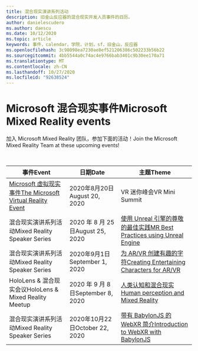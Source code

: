 ```yaml
---
title: 混合现实演讲系列活动
description: 旧金山反应器的混合现实开发人员事件的日历。
author: danielescudero
ms.author: daescu
ms.date: 10/12/2020
ms.topic: article
keywords: 事件，calendar，学院，计划，sf，旧金山，反应器
ms.openlocfilehash: 3c98098ea7230ae8ef521206386c502233b56b22
ms.sourcegitcommit: 4bb5544a0c74ac4e9766bab3401c9b30ee170a71
ms.translationtype: MT
ms.contentlocale: zh-CN
ms.lasthandoff: 10/27/2020
ms.locfileid: "92638524"
---
```

# <a name="microsoft-mixed-reality-events"></a><span data-ttu-id="ab8c3-104">Microsoft 混合现实事件</span><span class="sxs-lookup"><span data-stu-id="ab8c3-104">Microsoft Mixed Reality events</span></span>

<span data-ttu-id="ab8c3-105">加入 Microsoft Mixed Reality 团队，参加下面的活动！</span><span class="sxs-lookup"><span data-stu-id="ab8c3-105">Join the Microsoft Mixed Reality Team at these upcoming events!</span></span>

<br>

|<span data-ttu-id="ab8c3-106">事件</span><span class="sxs-lookup"><span data-stu-id="ab8c3-106">Event</span></span>|<span data-ttu-id="ab8c3-107">日期</span><span class="sxs-lookup"><span data-stu-id="ab8c3-107">Date</span></span>|<span data-ttu-id="ab8c3-108">主题</span><span class="sxs-lookup"><span data-stu-id="ab8c3-108">Theme</span></span>|
|-------------|-------------|-----|
| [<span data-ttu-id="ab8c3-109">Microsoft 虚拟现实事件</span><span class="sxs-lookup"><span data-stu-id="ab8c3-109">The Microsoft Virtual Reality Event</span></span>](https://www.meetup.com/hololens-mr/events/272364822/)|<span data-ttu-id="ab8c3-110">2020年8月20日</span><span class="sxs-lookup"><span data-stu-id="ab8c3-110">August 20, 2020</span></span>|<span data-ttu-id="ab8c3-111">VR 迷你峰会</span><span class="sxs-lookup"><span data-stu-id="ab8c3-111">VR Mini Summit</span></span>|
| <span data-ttu-id="ab8c3-112">混合现实演讲系列活动</span><span class="sxs-lookup"><span data-stu-id="ab8c3-112">Mixed Reality Speaker Series</span></span>|<span data-ttu-id="ab8c3-113">2020 年 8 月 25 日</span><span class="sxs-lookup"><span data-stu-id="ab8c3-113">August 25, 2020</span></span>|[<span data-ttu-id="ab8c3-114">使用 Unreal 引擎的尊敬的最佳实践</span><span class="sxs-lookup"><span data-stu-id="ab8c3-114">MR Best Practices using Unreal Engine</span></span>](https://channel9.msdn.com/Shows/Docs-Mixed-Reality/Tips-and-Best-Practices-for-using-UE4-in-MR)|
| <span data-ttu-id="ab8c3-115">混合现实演讲系列活动</span><span class="sxs-lookup"><span data-stu-id="ab8c3-115">Mixed Reality Speaker Series</span></span>|<span data-ttu-id="ab8c3-116">2020年9月1日</span><span class="sxs-lookup"><span data-stu-id="ab8c3-116">September 1, 2020</span></span>|[<span data-ttu-id="ab8c3-117">为 AR/VR 创建有趣的字符</span><span class="sxs-lookup"><span data-stu-id="ab8c3-117">Creating Entertaining Characters for AR/VR</span></span>](https://channel9.msdn.com/Shows/Docs-Mixed-Reality/Creating-Entertaining-Characters-for-Mixed-Reality)|
| <span data-ttu-id="ab8c3-118">HoloLens & 混合现实会议</span><span class="sxs-lookup"><span data-stu-id="ab8c3-118">HoloLens & Mixed Reality Meetup</span></span>|<span data-ttu-id="ab8c3-119">2020 年 9 月 8 日</span><span class="sxs-lookup"><span data-stu-id="ab8c3-119">September 8, 2020</span></span>|[<span data-ttu-id="ab8c3-120">人类认知和混合现实</span><span class="sxs-lookup"><span data-stu-id="ab8c3-120">Human perception and Mixed Reality</span></span>](https://channel9.msdn.com/Shows/Docs-Mixed-Reality/Human-Perception-and-Mixed-Reality)|
| <span data-ttu-id="ab8c3-121">混合现实演讲系列活动</span><span class="sxs-lookup"><span data-stu-id="ab8c3-121">Mixed Reality Speaker Series</span></span>|<span data-ttu-id="ab8c3-122">2020年10月22日</span><span class="sxs-lookup"><span data-stu-id="ab8c3-122">October 22, 2020</span></span>|[<span data-ttu-id="ab8c3-123">带有 BabylonJS 的 WebXR 简介</span><span class="sxs-lookup"><span data-stu-id="ab8c3-123">Introduction to WebXR with BabylonJS</span></span>](https://channel9.msdn.com/Shows/Docs-Mixed-Reality/Adding-Augmented-Reality-to-your-Typescript-Project)|


